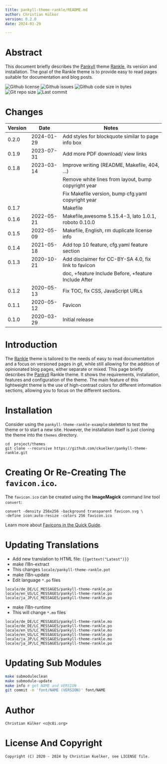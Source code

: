 ```yaml
---
title: pankyll-theme-rankle/README.md
author: Christian Külker
version: 0.2.0
date: 2024-01-29

---
```


# Abstract

This document briefly describes the [Pankyll] theme [Rankle], its version and
installation. The goal of the Rankle theme is to provide easy to read pages
suitable for documentation and blog posts.

![Github license](https://img.shields.io/github/license/ckuelker/pankyll-theme-rankle.svg)
![Github issues](https://img.shields.io/github/issues/ckuelker/pankyll-theme-rankle.svg?style=popout-square)
![Github code size in bytes](https://img.shields.io/github/languages/code-size/ckuelker/pankyll-theme-rankle.svg)
![Git repo size](https://img.shields.io/github/repo-size/ckuelker/pankyll-theme-rankle.svg)
![Last commit](https://img.shields.io/github/last-commit/ckuelker/pankyll-theme-rankle.svg)

# Changes

| Version | Date       | Notes                                                |
| ------- | ---------- | ---------------------------------------------------- |
| 0.2.0   | 2024-01-29 | Add styles for blockquote similar to page info box   |
| 0.1.9   | 2023-07-31 | Add more PDF download/ view links                    |
| 0.1.8   | 2023-03-14 | Improve writing (README, Makefile, 404, ...)         |
|         |            | Remove white lines from layout, bump copyright year  |
|         |            | Fix Makefile version, bump cfg.yaml copyright year   |
| 0.1.7   |            | Makefile                                             |
| 0.1.6   | 2022-05-21 | Makefile,awesome 5.15.4-3, lato 1.0.1, roboto 0.10.0 |
| 0.1.5   | 2022-05-09 | Makefile, English, rm duplicate license info         |
| 0.1.4   | 2021-05-18 | Add top 10 feature, cfg.yaml feature section         |
| 0.1.3   | 2020-10-21 | Add disclaimer for CC-BY-SA 4.0, fix link to favicon |
|         |            | doc, +feature Include Before, +feature Include After |
| 0.1.2   | 2020-05-13 | Fix TOC, fix CSS, JavaScript URLs                    |
| 0.1.1   | 2020-05-12 | Favicon                                              |
| 0.1.0   | 2020-03-29 | Initial release                                      |

# Introduction

The [Rankle] theme is tailored to the needs of easy to read documentation and a
focus on versioned pages in git, while still allowing for the addition of
opinionated blog pages, either separate or mixed. This page briefly describes
the [Pankyll] Rankle theme. It shows the requirements, installation, features
and configuration of the theme. The main feature of this lightweight theme is
the use of high-contrast colors for different information sections, allowing
you to focus on the different sections.

# Installation

Consider using the `pankyll-theme-rankle-example` skeleton to test the theme or
to start a new site. However, the installation itself is just cloning the theme
into the `themes` directory.

```shell
cd  project/themes
git clone --recursive https://github.com/ckuelker/pankyll-theme-rankle.git
```

# Creating Or Re-Creating The `favicon.ico`.

The `favicon.ico` can be created using the **ImageMagick** command line tool
`convert`:

```shell
convert -density 256x256 -background transparent favicon.svg \
-define icon:auto-resize -colors 256 favicon.ico
```

Learn more about [Favicons in the Quick Guide].

[github]: https://github.com/ckuelker/quick-guide-en-us/blob/master/Web/Design/favicon.md

# Updating Translations

- Add new translation to HTML file: `{{gettext("Latest")}}`
- make i18n-extract
- This changes `locale/pankyll-theme-rankle.pot`
- make i18n-update
- Edit language `*.po` files

~~~
locale/de_DE/LC_MESSAGES/pankyll-theme-rankle.po
locale/en_US/LC_MESSAGES/pankyll-theme-rankle.po
locale/ja_JP/LC_MESSAGES/pankyll-theme-rankle.po
~~~

- make i18n-runtime
- This will change `*.mo` files

~~~
locale/de_DE/LC_MESSAGES/pankyll-theme-rankle.mo
locale/de_DE/LC_MESSAGES/pankyll-theme-rankle.po
locale/en_US/LC_MESSAGES/pankyll-theme-rankle.mo
locale/en_US/LC_MESSAGES/pankyll-theme-rankle.po
locale/ja_JP/LC_MESSAGES/pankyll-theme-rankle.mo
locale/ja_JP/LC_MESSAGES/pankyll-theme-rankle.po
~~~

# Updating Sub Modules

```bash
make submoduleclean
make submodule-update
make info # get NAME and VERSION
git commit -m 'font/NAME (VERSION)' font/NAME
```

# Author

    Christian Külker <c@c8i.org>

# License And Copyright

    Copyright (C) 2020 - 2024 by Christian Kuelker, see LICENSE file.

[Pankyll]: https://www.pankyll.org/
[Rankle]: https://github.com/ckuelker/pankyll-theme-rankle/
[favicons in the quick guide]: https://github.com/ckuelker/quick-guide-en-us/blob/master/Dev/Web/Design/favicon.md
